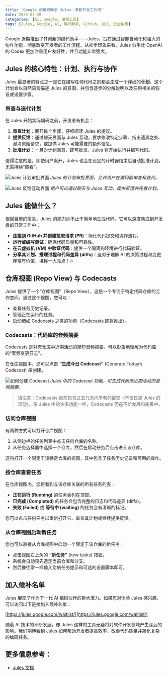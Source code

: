 ```yaml
---
title: "Google 的编码助手 Jules：革新开发工作流"
date: 2025-05-20
categories: [AI, Google, 编程工具]
tags: [Jules, Google, AI, 编码助手, GitHub, 测试, 云虚拟机]
---
```


Google 近期推出了其创新的编码助手——Jules，旨在通过智能自动化和强大的协作功能，彻底改变开发者的工作流程。从初步印象来看，Jules 似乎比 OpenAI 的 Codex 更加注重用户友好性，并且功能非常强大。

## Jules 的核心特性：计划、执行与协作

Jules 最显著的特点之一是它在编写任何代码之前都会生成一个详细的**计划**。这个计划会以自然语言描述 Jules 的意图，并包含逐步的分解说明以及任何相关的假设或设置步骤。

### 审查与迭代计划

在 Jules 开始实际编码之前，开发者有机会：

1.  **审查计划**：展开每个步骤，仔细阅读 Jules 的提议。
2.  **提供反馈**：通过聊天界面与 Jules 互动，要求修改特定步骤、指出遗漏之处、澄清原始请求，或提供 Jules 可能需要的额外信息。
3.  **批准计划**：一旦对计划满意，即可批准，Jules 将开始执行并编写代码。

值得注意的是，即使用户离开，Jules 也会在设定的计时器结束后自动批准计划，无需持续“照看”。

![Jules 计划审批界面](https://jules.google/docs/_astro/plan.DIuDTol0_Z1SxJ1U.webp)
*Jules 的计划审批界面，允许用户在编码前审查和迭代。*

![Jules 反馈互动界面](https://jules.google/docs/_astro/feedback.8l67aYbh_Z1gWb9f.webp)
*用户可以通过聊天与 Jules 互动，提供反馈并完善计划。*

## Jules 能做什么？

根据目前的信息，Jules 的能力远不止于简单地生成代码。它可以深度集成到开发者的日常工作中：

*   **连接到 GitHub 并创建拉取请求 (PR)**：简化代码提交和协作流程。
*   **运行或编写测试**：确保代码质量和可靠性。
*   **在云虚拟机 (VM) 中验证代码**：提供一个隔离的环境进行代码验证。
*   **分享其计划、推理过程和代码差异 (diffs)**：这对于理解 AI 的决策过程和变更非常有价值，堪称一大亮点！🔥

## 仓库视图 (Repo View) 与 Codecasts

Jules 提供了一个“仓库视图”（Repo View），这是一个专注于特定代码仓库的工作空间。通过这个视图，您可以：

*   查看任务历史记录。
*   管理正在运行的任务。
*   启动诸如 Codecasts 之类的功能（Codecasts 即将推出）。

### Codecasts：代码库的音频摘要

Codecasts 是对您仓库中近期活动的简短音频摘要，可以形象地理解为代码库的“音频变更日志”。

在仓库视图中，您可以点击 **“生成今日 Codecast”** (Generate Today’s Codecast) 来创建。

![如何创建 Codecast](https://jules.google/docs/_astro/howtomakeacodecast.BDfSPbX4_Z1rjuMU.webp)
*Jules 中的 Codecast 功能，可生成代码库近期活动的音频摘要。*

> 请注意：Codecasts 目前包含过去几天内所有的提交（不仅仅是 Jules 的活动）。像 Jules 中的许多功能一样，Codecasts 仍在不断发展和完善中。

### 访问仓库视图

有两种方式可以打开仓库视图：

1.  从侧边栏的任务列表中点击任何仓库的名称。
2.  从任务选择器中选择一个仓库，然后在启动任务后点击进入该仓库。

这将打开一个限定于该特定仓库的视图，其中包含了任务历史记录和可用的操作。

### 按仓库查看任务

在仓库视图内，您将看到与该仓库关联的所有任务列表：

*   **正在运行 (Running)** 的任务会列在顶部。
*   **已完成 (Completed)** 的任务会包含完整的日志和代码差异 (diffs)。
*   **失败 (Failed)** 或 **等待中 (waiting)** 的任务会有清晰的标记。

您可以点击任何任务以重新打开它、审查其计划或继续提供反馈。

### 从仓库视图启动新任务

您也可以直接从仓库视图中启动一个限定于该仓库的新任务：

*   点击视图右上角的 **“新任务”** (new tasks) 按钮。
*   系统会自动预先选定当前仓库和分支。
*   然后像往常一样输入您的任务提示和可选的设置脚本即可。

## 加入候补名单

Jules 展现了作为下一代 AI 编码伙伴的巨大潜力。如果您对体验 Jules 感兴趣，可以访问以下链接加入候补名单：

[https://jules.google.com/waitlist/](https://jules.google.com/waitlist/)

随着 AI 技术的不断发展，像 Jules 这样的工具无疑将对软件开发领域产生深远的影响。我们期待看到 Jules 如何帮助开发者提高效率、改善代码质量并简化复杂的编码任务。

## 更多信息参考：

*   [Jules 文档](https://jules.google/docs/)
